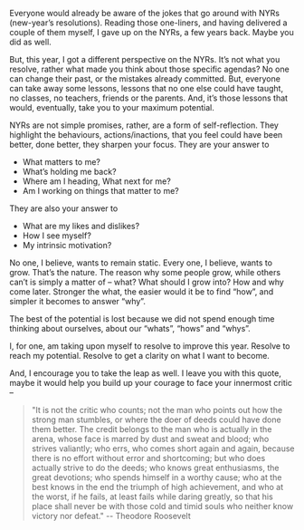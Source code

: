 Everyone would already be aware of the jokes that go around with NYRs (new-year’s resolutions). Reading those one-liners, and having delivered a couple of them myself, I gave up on the NYRs, a few years back. Maybe you did as well.

But, this year, I got a different perspective on the NYRs. It’s not what you resolve, rather what made you think about those specific agendas? No one can change their past, or the mistakes already committed. But, everyone can take away some lessons, lessons that no one else could have taught, no classes, no teachers, friends or the parents. And, it’s those lessons that would, eventually, take you to your maximum potential.

NYRs are not simple promises, rather, are a form of self-reflection. They highlight the behaviours, actions/inactions, that you feel could have been better, done better, they sharpen your focus. They are your answer to

- What matters to me?
- What’s holding me back?
- Where am I heading, What next for me?
- Am I working on things that matter to me?

They are also your answer to
- What are my likes and dislikes?
- How I see myself?
- My intrinsic motivation?

No one, I believe, wants to remain static. Every one, I believe, wants to grow. That’s the nature. The reason why some people grow, while others can’t is simply a matter of – what? What should I grow into? How and why come later. Stronger the what, the easier would it be to find “how”, and simpler it becomes to answer “why”.

The best of the potential is lost because we did not spend enough time thinking about ourselves, about our “whats”, “hows” and “whys”.

I, for one, am taking upon myself to resolve to improve this year. Resolve to reach my potential. Resolve to get a clarity on what I want to become.

And, I encourage you to take the leap as well. I leave you with this quote, maybe it would help you build up your courage to face your innermost critic – 

>"It is not the critic who counts; not the man who points out how the strong man stumbles, or where the doer of deeds could have done them better. The credit belongs to the man who is actually in the arena, whose face is marred by dust and sweat and blood; who strives valiantly; who errs, who comes short again and again, because there is no effort without error and shortcoming; but who does actually strive to do the deeds; who knows great enthusiasms, the great devotions; who spends himself in a worthy cause; who at the best knows in the end the triumph of high achievement, and who at the worst, if he fails, at least fails while daring greatly, so that his place shall never be with those cold and timid souls who neither know victory nor defeat." -- Theodore Roosevelt